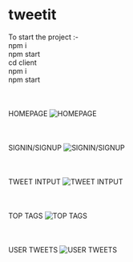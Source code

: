 # tweetit<br>
To start the project :-<br>
npm i<br>
npm start<br>
cd client <br>
npm i<br>
npm start<br>
<br><br><br>
HOMEPAGE
![HOMEPAGE](https://i.ibb.co/vvdq5Vd/Screenshot-61.png)
<br><br><br><br>
SIGNIN/SIGNUP 
![SIGNIN/SIGNUP](https://i.ibb.co/5F2qNqv/Screenshot-62.png)
<br><br><br><br>
TWEET INTPUT
![TWEET INTPUT](https://i.ibb.co/PWX1Qqd/Screenshot-63.png)
<br><br><br><br>
TOP TAGS
![TOP TAGS](https://i.ibb.co/3SRCHYH/Screenshot-64.png)
<br><br><br><br>
USER TWEETS
![USER TWEETS](https://i.ibb.co/zGdbpW8/Screenshot-65.png)
